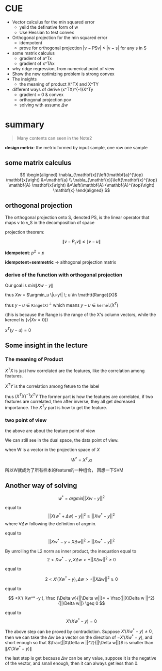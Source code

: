 # CUE
- Vector calculus for the min squared error
  - yeild the definative form of w
  - Use Hessian to test convex
- Orthogonal projection for the min squared error
  - idempotent
  - prove for orthogonal projection |v − PSv| ≤ |v − s| for any s in S
- some matrix calculus
  - gradient of a^Tx
  - gradient of x^TAx
- why ridge regression, from numerical point of view
- Show the new optimizing problem is strong convex
- The insights
  - the meaning of product X^TX and X^TY
- different ways of derive (x^TX)^{-1}X^Ty
  - gradient = 0 & convex
  - orthogonal projection pov
  - solving with assume $\Delta w$
# summary

>Many contents can seen in the Note2

**design metrix**: the metrix formed by input sample, one row one sample


## some matrix calculus
$$
\begin{aligned} \nabla_{\mathbf{x}}\left(\mathbf{a}^{\top} \mathbf{x}\right) &=\mathbf{a} \\ \nabla_{\mathbf{x}}\left(\mathbf{x}^{\top} \mathbf{A} \mathbf{x}\right) &=\left(\mathbf{A}+\mathbf{A}^{\top}\right) \mathbf{x} \end{aligned}
$$

## orthogonal projection
The orthogonal projection onto S, denoted PS, is the linear operator that maps v to v_S in the decomposition of space

projection theorem:

$$
\|v - P_sv \| \leq \| v- u \|
$$

**idempotent**: $p^2 = p$

**idempotent**+**semmetric** -> althogonal projection matrix

### derive of the function with orthogonal projection
Our goal is $min \|Xw - y\|$

thus $Xw$ = $\argmin_u \|u-y\| \; u \in \mathtt{Range}(X)$

thus $y-u \in \mathtt{Range(X)}^{\perp}$ which means $y-u \in \mathtt{kernel}(X^T)$

(this is because the Range is the range of the X's column vectors, while the kerenel is $\{v | Xv = 0 \}$)

$x^T(y-u) = 0$

## Some insight in the lecture
### The meaning of Product

$X^TX$ is just how correlated are the features, like the correlation among features.

$X^TY$ is the correlation among feture to the label

thus $(X^TX)^{-1}X^TY$ The former part is how the features are correlated, if two features are correlated, then after inverse, they all get decreased importance. The $X^Ty$ part is how to get the feature.

### two point of view
the above are about the feature point of view

We can still see in the dual space, the data point of view.

when W is a vector in the projection space of $X$

$$
W^* = X^T . \alpha
$$

所以W就成为了所有样本的feature的一种组合， 回想一下SVM

## Another way of solving 
$$
w^* = argmin||Xw - y||^2
$$

equal to 
$$
||X(w^*+\Delta w) - y||^2 \geq ||Xw^* -y||^2
$$
where $\forall \Delta w$ following the definition of argmin.

equal to 
$$
||Xw^*- y + X\Delta w||^2 \geq ||Xw^* -y||^2
$$

By unrolling the L2 norm as inner product, the inequation equal to 
$$
2<Xw^* -y , X\Delta w> + ||X\Delta w ||^2 \geq 0 
$$

equal to 

$$
2<X'( Xw^* -y) , \Delta w> + ||X\Delta w ||^2 \geq 0 
$$

equal to 

$$
<X'( Xw^* -y ), \frac {\Delta w}{||\Delta w||}> + \frac{||X\Delta w ||^2}{||\Delta w||} \geq 0 
$$

equal to 
$$
X'(Xw^*-y) = 0
$$

The above step can be proved by contradiction. Suppose  $X'(Xw^*-y)\neq 0$, then we can take the $\Delta w$ be a vector on the direction of $- X'(Xw^*-y)$, and short enough so that  $\frac{||X\Delta w ||^2}{||\Delta w||}$ is smaller than $\|X'(Xw^*-y)\|$

the last step is get because $\Delta w$ can be any value, suppose it is the negative of the vector, and small enough, then it can always get less than 0.